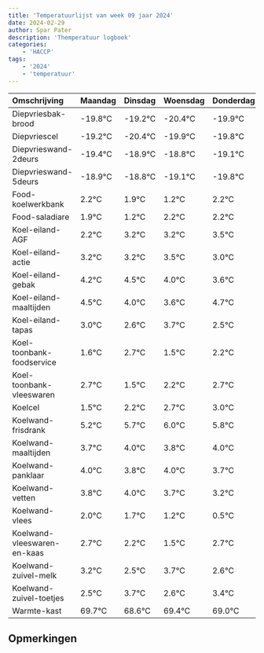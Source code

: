 ```yaml
---
title: 'Temperatuurlijst van week 09 jaar 2024'
date: 2024-02-29
author: Spar Pater
description: 'Themperatuur logboek'
categories:
    - 'HACCP'
tags:
    - '2024'
    - 'temperatuur'
---
```

|Omschrijving|Maandag|Dinsdag|Woensdag|Donderdag|Vrijdag|Zaterdag|Zondag|
|:---|:---|:---|:---|:---|:---|:---|:---|
|Diepvriesbak-brood|-19.8°C|-19.2°C|-20.4°C|-19.9°C| | | |
|Diepvriescel|-19.2°C|-20.4°C|-19.9°C|-19.8°C| | | |
|Diepvrieswand-2deurs|-19.4°C|-18.9°C|-18.8°C|-19.1°C| | | |
|Diepvrieswand-5deurs|-18.9°C|-18.8°C|-19.1°C|-19.8°C| | | |
|Food-koelwerkbank|2.2°C|1.9°C|1.2°C|2.2°C| | | |
|Food-saladiare|1.9°C|1.2°C|2.2°C|2.2°C| | | |
|Koel-eiland-AGF|2.2°C|3.2°C|3.2°C|3.5°C| | | |
|Koel-eiland-actie|3.2°C|3.2°C|3.5°C|3.0°C| | | |
|Koel-eiland-gebak|4.2°C|4.5°C|4.0°C|3.6°C| | | |
|Koel-eiland-maaltijden|4.5°C|4.0°C|3.6°C|4.7°C| | | |
|Koel-eiland-tapas|3.0°C|2.6°C|3.7°C|2.5°C| | | |
|Koel-toonbank-foodservice|1.6°C|2.7°C|1.5°C|2.2°C| | | |
|Koel-toonbank-vleeswaren|2.7°C|1.5°C|2.2°C|2.7°C| | | |
|Koelcel|1.5°C|2.2°C|2.7°C|3.0°C| | | |
|Koelwand-frisdrank|5.2°C|5.7°C|6.0°C|5.8°C| | | |
|Koelwand-maaltijden|3.7°C|4.0°C|3.8°C|4.0°C| | | |
|Koelwand-panklaar|4.0°C|3.8°C|4.0°C|3.7°C| | | |
|Koelwand-vetten|3.8°C|4.0°C|3.7°C|3.2°C| | | |
|Koelwand-vlees|2.0°C|1.7°C|1.2°C|0.5°C| | | |
|Koelwand-vleeswaren-en-kaas|2.7°C|2.2°C|1.5°C|2.7°C| | | |
|Koelwand-zuivel-melk|3.2°C|2.5°C|3.7°C|2.6°C| | | |
|Koelwand-zuivel-toetjes|2.5°C|3.7°C|2.6°C|3.4°C| | | |
|Warmte-kast|69.7°C|68.6°C|69.4°C|69.0°C| | | |

## Opmerkingen



